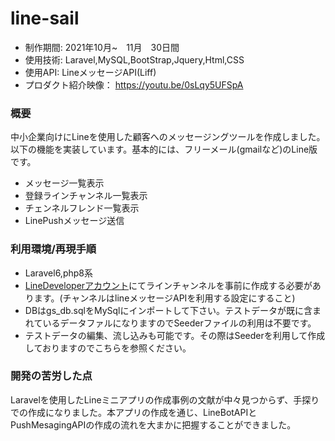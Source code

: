 # line-sail


* 制作期間: 2021年10月~　11月　30日間
* 使用技術: Laravel,MySQL,BootStrap,Jquery,Html,CSS
* 使用API: LineメッセージAPI(Liff)
* プロダクト紹介映像：
https://youtu.be/0sLqy5UFSpA

### 概要
中小企業向けにLineを使用した顧客へのメッセージングツールを作成しました。以下の機能を実装しています。基本的には、フリーメール(gmailなど)のLine版です。
* メッセージ一覧表示
* 登録ラインチャンネル一覧表示
* チェンネルフレンド一覧表示
* LinePushメッセージ送信

### 利用環境/再現手順
* Laravel6,php8系
* [LineDeveloperアカウント](https://developers.line.biz/ja/)にてラインチャンネルを事前に作成する必要があります。(チャンネルはlineメッセージAPIを利用する設定にすること)
* DBはgs_db.sqlをMySqlにインポートして下さい。テストデータが既に含まれているデータファルになりますのでSeederファイルの利用は不要です。
* テストデータの編集、流し込みも可能です。その際はSeederを利用して作成しておりますのでこちらを参照ください。

 
### 開発の苦労した点
Laravelを使用したLineミニアプリの作成事例の文献が中々見つからず、手探りでの作成になりました。本アプリの作成を通じ、LineBotAPIとPushMesagingAPIの作成の流れを大まかに把握することができました。


